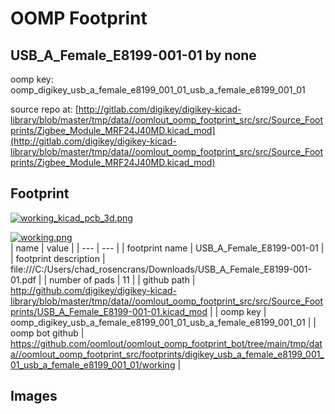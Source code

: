 # OOMP Footprint  
## USB_A_Female_E8199-001-01  by none  
  
oomp key: oomp_digikey_usb_a_female_e8199_001_01_usb_a_female_e8199_001_01  
  
source repo at: [http://gitlab.com/digikey/digikey-kicad-library/blob/master/tmp/data//oomlout_oomp_footprint_src/src/Source_Footprints/Zigbee_Module_MRF24J40MD.kicad_mod](http://gitlab.com/digikey/digikey-kicad-library/blob/master/tmp/data//oomlout_oomp_footprint_src/src/Source_Footprints/Zigbee_Module_MRF24J40MD.kicad_mod)  
## Footprint  
  
[![working_kicad_pcb_3d.png](working_kicad_pcb_3d_600.png)](working_kicad_pcb_3d.png)  
  
[![working.png](working_600.png)](working.png)  
| name | value | 
| --- | --- | 
| footprint name | USB_A_Female_E8199-001-01 | 
| footprint description | file:///C:/Users/chad_rosencrans/Downloads/USB_A_Female_E8199-001-01.pdf | 
| number of pads | 11 | 
| github path | http://github.com/digikey/digikey-kicad-library/blob/master/tmp/data//oomlout_oomp_footprint_src/src/Source_Footprints/USB_A_Female_E8199-001-01.kicad_mod | 
| oomp key | oomp_digikey_usb_a_female_e8199_001_01_usb_a_female_e8199_001_01 | 
| oomp bot github | https://github.com/oomlout/oomlout_oomp_footprint_bot/tree/main/tmp/data//oomlout_oomp_footprint_src/footprints/digikey_usb_a_female_e8199_001_01_usb_a_female_e8199_001_01/working | 
## Images  
